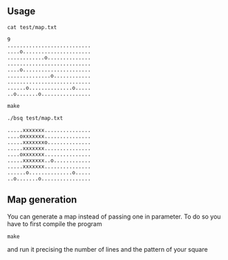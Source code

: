 ## Usage

```
cat test/map.txt
```
```
9
...........................
....o......................
............o..............
...........................
....o......................
..............o............
...........................
......o..............o.....
..o.......o................
```
```
make 
```
```
./bsq test/map.txt
```
```
.....xxxxxxx...............
....oxxxxxxx...............
.....xxxxxxxo..............
.....xxxxxxx...............
....oxxxxxxx...............
.....xxxxxxx..o............
.....xxxxxxx...............
......o..............o.....
..o.......o................

```
## Map generation
You can generate a map instead of passing one in parameter.
To do so you have to first compile the program
```
make
```
and run it precising the number of lines and the pattern of your square
```

```
